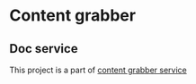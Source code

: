 # Content grabber
## Doc service

This project is a part of [content grabber service](https://github.com/arhitiron/content-grabber-init-service)